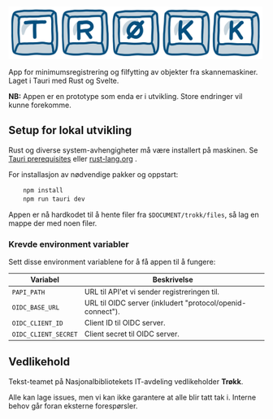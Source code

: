 <img src="banner.png" alt="trøkk logo" width="500px">

App for minimumsregistrering og filfytting av objekter fra skannemaskiner.
Laget i Tauri med Rust og Svelte.

**NB:** Appen er en prototype som enda er i utvikling. Store endringer vil kunne forekomme.


## Setup for lokal utvikling
Rust og diverse system-avhengigheter må være installert på maskinen. Se [Tauri prerequisites](https://tauri.app/v1/guides/getting-started/prerequisites/) eller [rust-lang.org](https://www.rust-lang.org/tools/install) .

For installasjon av nødvendige pakker og oppstart:

```bash
    npm install
    npm run tauri dev
```

Appen er nå hardkodet til å hente filer fra ```$DOCUMENT/trokk/files```, så lag en mappe der med noen filer.

### Krevde environment variabler

Sett disse environment variablene for å få appen til å fungere:

| Variabel             | Beskrivelse                                                |
|----------------------|------------------------------------------------------------|
| `PAPI_PATH`          | URL til API'et vi sender registreringen til.               |
| `OIDC_BASE_URL`      | URL til OIDC server (inkludert "protocol/openid-connect"). |
| `OIDC_CLIENT_ID`     | Client ID til OIDC server.                                 |
| `OIDC_CLIENT_SECRET` | Client secret til OIDC server.                             |


## Vedlikehold

Tekst-teamet på Nasjonalbibliotekets IT-avdeling vedlikeholder **Trøkk**.

Alle kan lage issues, men vi kan ikke garantere at alle blir tatt tak i. Interne behov går foran eksterne forespørsler.
